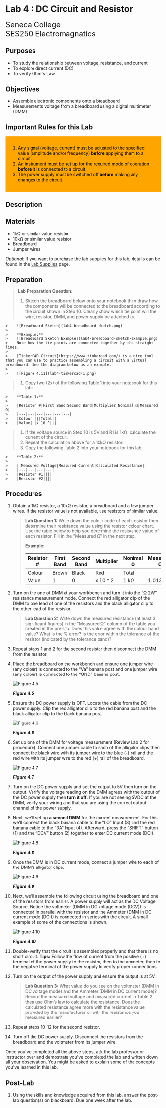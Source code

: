 # Lab 4 : DC Circuit and Resistor

<font size="5">
Seneca College</br>
SES250 Electromagnatics
</font>

## Purposes
- To study the relationship between voltage, resistance, and current
- To explore direct current (DC)
- To verify Ohm's Law

## Objectives
- Assemble electronic components onto a breadboard
- Measurements voltage from a breadboard using a digital multimeter (DMM)

## Important Rules for this Lab

<div style="padding: 15px; border: 1px solid orange; background-color: orange; color: black;">
<ol>
<li>Any signal (voltage, current) must be adjusted to the specified value (amplitude and/or frequency) <strong>before</strong> applying them to a circuit.</li>
<li>An instrument must be set up for the required mode of operation <strong>before</strong> it is connected to a circuit.</li>
<li>The power supply must be switched off <strong>before</strong> making any changes to the circuit.</li>
</ol>
</div>

## Description



## Materials
- 1kΩ or similar value resistor
- 10kΩ or similar value resistor
- Breadboard
- Jumper wires

_Optional:_ If you want to purchase the lab supplies for this lab, details can be found in the [Lab Supplies](supplies.md) page.

## Preparation

> **Lab Preparation Question:**
>
> 1. Sketch the breadboard below onto your notebook then draw how the components will be connected to the breadboard according to the circuit shown in Step 10. Clearly show which tie point will the wire, resistor, DMM, and power supply be attached to.
>
    >    ![Breadboard Sketch](lab4-breadboard-sketch.png)
    >
    >    **Example:**
    >    ![Breadboard Sketch Example](lab4-breadboard-sketch-example.png)
    >    Note how the tie-points are connected together by the straight lines.
    >
    >    [TinkerCAD Circuit](https://www.tinkercad.com/) is a nice tool that you can use to practice assembling a circuit with a virtual breadboard. See the diagram below as an example.
    >
    >    ![Figure 4.11](lab4-tinkercad-1.png)
>
> 1. Copy two (2x) of the following Table 1 into your notebook for this lab:
>
    >    **Table 1:**
    >
    >    |Resistor #|First Band|Second Band|Multiplier|Nonimal Ω|Measured Ω|
    >    |---|---|---|---|---|---|
    >    |Colour||||Total||
    >    |Value|||x 10 ^|||
>
> 1. If the voltage source in Step 10 is 5V and R1 is 1kΩ, calculate the current of the circuit.
> 1. Repeat the calculation above for a 10kΩ resistor.
> 1. Copy the following Table 2 into your notebook for this lab:
>
    >    **Table 2:**
    >
    >    ||Measured Voltage|Measured Current|Calculated Resistance|
    >    |---|---|---|---|
    >    |Resistor #1||||
    >    |Resistor #2||||

## Procedures

1. Obtain a 1kΩ resistor, a 10kΩ resistor, a breadboard and a few jumper wires. If the resistor value is not available, use resistors of similar value.

    > **Lab Question 1:** Write down the colour code of each resistor then determine their resistance value using the resistor colour chart. Use the table below to help you determine the resistance value of each resistor. Fill in the "Measured Ω" in the next step.
    >
    > **Example:**
    >
    > |Resistor #|First Band|Second Band|Multiplier|Nonimal Ω|Measured Ω|
    > |---|---|---|---|---|---|
    > |Colour|Brown|Black|Red|Total||
    > |Value|1|0|x 10 ^ 2|1 kΩ|1.013 kΩ|

1. Turn on the one of DMM at your workbench and turn it into the “Ω 2W” resistance measurement mode. Connect the red alligator clip of the DMM to one lead of one of the resistors and the black alligator clip to the other lead of the resistor.

    > **Lab Question 2:** Write down the measured resistance (at least 3 significant figures) in the "Measured Ω" column of the table you created in the pre-lab. Does this value agree with the colour band value? What is the % error? Is the error within the tolerance of the resistor (indicated by the tolerance band)?

1. Repeat steps 1 and 2 for the second resistor then disconnect the DMM from the resistor.

1. Place the breadboard on the workbench and ensure one jumper wire (any colour) is connected to the “Va” banana post and one jumper wire (any colour) is connected to the “GND” banana post.

    ![Figure 4.5](lab4-connection-1.png)

    ***Figure 4.5***

1. Ensure the DC power supply is OFF. Locate the cable from the DC power supply. Clip the red alligator clip to the red banana post and the black alligator clip to the black banana post.

    ![Figure 4.6](lab4-connection-2.png)

    ***Figure 4.6***

1. Set up one of the DMM for voltage measurement (Review Lab 2 for procedure). Connect one jumper cable to each of the alligator clips then connect the black wire with its jumper wire to the blue (-) rail and the red wire with its jumper wire to the red (+) rail of the breadboard.

    ![Figure 4.7](lab4-connection-3.png)

    ***Figure 4.7***

1. Turn on the DC power supply and set the output to 5V then turn on the output. Verify the voltage reading on the DMM agrees with the output of the DC power supply then **turn it off**. If you are not seeing 5VDC at the DMM, verify your wiring and that you are using the correct output channel of the power supply.

1. Next, we’ll set up **a second DMM** for the current measurement. For this, we’ll connect the black banana cable to the “LO” Input (3) and the red banana cable to the “3A” Input (4). Afterward, press the “SHIFT” button (1) and the “DCV” button (2) together to enter DC current mode (DCI). 

    ![Figure 4.8](lab4-dmm-1.png)

    ***Figure 4.8***

1. Once the DMM is in DC current mode, connect a jumper wire to each of the DMM’s alligator clips.

    ![Figure 4.9](lab4-connection-4.png)

    ***Figure 4.9***

1. Next, we’ll assemble the following circuit using the breadboard and one of the resistors from earlier. A power supply will act as the DC Voltage Source. Notice the voltmeter (DMM in DC voltage mode (DCV)) is connected in parallel with the resistor and the Ammeter (DMM in DC current mode (DCI)) is connected in series with the circuit. A small example of some of the connections is shown.

    ![Figure 4.10](lab4-connection-5.png)

    ***Figure 4.10***

1. Double-verify that the circuit is assembled properly and that there is no short circuit. **Tips:** Follow the flow of current from the positive (+) terminal of the power supply to the resistor, then to the ammeter, then to the negative terminal of the power supply to verify proper connections.

1. Turn on the output of the power supply and ensure the output is at 5V.

    > **Lab Question 3:** What value do you see on the voltmeter (DMM in DC voltage mode) and the Ammeter (DMM in DC current mode)? Record the measured voltage and measured current in Table 2 then use Ohm’s law to calculate the resistance. Does the calculated resistance agree more with the resistance value provided by the manufacturer or with the resistance you measured earlier?
    
1. Repeat steps 10-12 for the second resistor.

1. Turn off the DC power supply. Disconnect the resistors from the breadboard and the voltmeter from its jumper wire.

Once you've completed all the above steps, ask the lab professor or instructor over and demostrate you've completed the lab and written down all your observation. You might be asked to explain some of the concepts you've learned in this lab.

## Post-Lab

1. Using the skills and knowledge acquired from this lab, answer the post-lab question(s) on blackboard. Due one week after the lab.